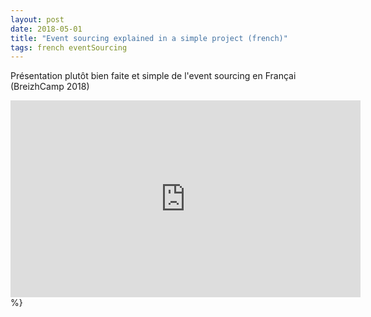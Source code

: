 ```yaml
---
layout: post
date: 2018-05-01
title: "Event sourcing explained in a simple project (french)"
tags: french eventSourcing
---
```

Présentation plutôt bien faite et simple de l'event sourcing en Françai (BreizhCamp 2018)

<iframe width="560" height="315" src="https://www.youtube.com/embed/l0c4oR4JPr4" frameborder="0" allow="autoplay; encrypted-media" allowfullscreen></iframe>%}
